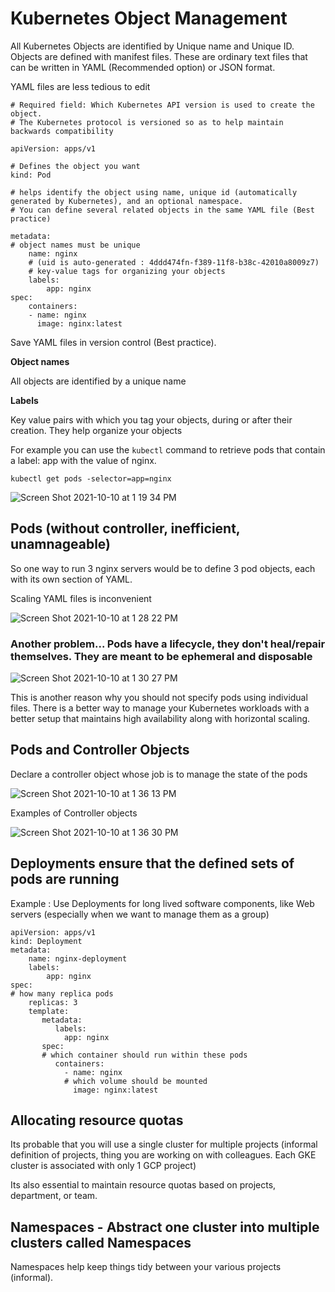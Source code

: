 # Kubernetes Object Management

All Kubernetes Objects are identified by Unique name and Unique ID. Objects are defined with manifest files. These are ordinary text files that can be written in
YAML (Recommended option) or JSON format.

YAML files are less tedious to edit

```
# Required field: Which Kubernetes API version is used to create the object. 
# The Kubernetes protocol is versioned so as to help maintain backwards compatibility

apiVersion: apps/v1

# Defines the object you want
kind: Pod

# helps identify the object using name, unique id (automatically generated by Kubernetes), and an optional namespace. 
# You can define several related objects in the same YAML file (Best practice)

metadata:
# object names must be unique
    name: nginx
    # (uid is auto-generated : 4ddd474fn-f389-11f8-b38c-42010a8009z7) 
    # key-value tags for organizing your objects
    labels:
        app: nginx
spec:
    containers:
    - name: nginx
      image: nginx:latest
```

Save YAML files in version control (Best practice).

**Object names**

All objects are identified by a unique name

**Labels**

Key value pairs with which you tag your objects, during or after their creation. They help organize your objects

For example you can use the ```kubectl``` command to retrieve pods that contain a label: app with the value of nginx.

```kubectl get pods -selector=app=nginx```

![Screen Shot 2021-10-10 at 1 19 34 PM](https://user-images.githubusercontent.com/40435982/136706462-6660dd37-b09d-41b3-bc6a-8be2f87547eb.png)

## Pods (without controller, inefficient, unamnageable) 
So one way to run 3 nginx servers would be to define 3 pod objects, each with its own section of YAML. 

Scaling YAML files is inconvenient

![Screen Shot 2021-10-10 at 1 28 22 PM](https://user-images.githubusercontent.com/40435982/136706747-af261b60-ad19-425e-802a-2be90281149c.png)

### Another problem... Pods have a lifecycle, they don't heal/repair themselves. They are meant to be ephemeral and disposable

![Screen Shot 2021-10-10 at 1 30 27 PM](https://user-images.githubusercontent.com/40435982/136706788-1fb23b94-cd59-4cbe-bda9-877f92851ff1.png)

This is another reason why you should not specify pods using individual files. There is a better way to manage your Kubernetes workloads with a better setup that maintains high availability along with horizontal scaling.

## Pods and Controller Objects

Declare a controller object whose job is to manage the state of the pods

![Screen Shot 2021-10-10 at 1 36 13 PM](https://user-images.githubusercontent.com/40435982/136707006-11315fe2-47be-4fec-a99b-80934ffa4000.png)

Examples of Controller objects

![Screen Shot 2021-10-10 at 1 36 30 PM](https://user-images.githubusercontent.com/40435982/136707021-371d979f-67d8-4b58-962f-bcb509cae4f8.png)

## Deployments ensure that the defined sets of pods are running
Example : Use Deployments for long lived software components, like Web servers (especially when we want to manage them as a group)

```
apiVersion: apps/v1
kind: Deployment
metadata:
    name: nginx-deployment
    labels:
        app: nginx
spec:
# how many replica pods
    replicas: 3
    template:
       metadata:
          labels:
            app: nginx
       spec:
       # which container should run within these pods
          containers:
            - name: nginx
            # which volume should be mounted
              image: nginx:latest
```

## Allocating resource quotas

Its probable that you will use a single cluster for multiple projects (informal definition of projects, thing you are working on with colleagues. Each GKE cluster is associated with only 1 GCP project)

Its also essential to maintain resource quotas based on projects, department, or team.

## Namespaces - Abstract one cluster into multiple clusters called Namespaces
Namespaces help keep things tidy between your various projects (informal). 


